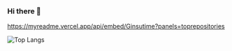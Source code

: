 ### Hi there 👋

https://myreadme.vercel.app/api/embed/Ginsutime?panels=toprepositories

![Top Langs](https://github-readme-stats.vercel.app/api/top-langs/?username=Ginsutime&size_weight=0.3&count_weight=0.7&layout=compact)

<!--Ginsutime
**Ginsutime/Ginsutime** is a ✨ _special_ ✨ repository because its `README.md` (this file) appears on your GitHub profile.

Here are some ideas to get you started:

- 🔭 I’m currently working on ...
- 🌱 I’m currently learning ...
- 👯 I’m looking to collaborate on ...
- 🤔 I’m looking for help with ...
- 💬 Ask me about ...
- 📫 How to reach me: ...
- 😄 Pronouns: ...
- ⚡ Fun fact: ...
-->
